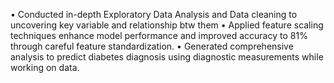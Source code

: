 •	Conducted in-depth Exploratory Data Analysis and Data cleaning to uncovering key variable and relationship btw them
•	Applied feature scaling techniques enhance model performance and improved accuracy to 81% through careful feature standardization.
•	Generated comprehensive analysis to predict diabetes diagnosis using diagnostic measurements while working on data.
